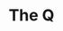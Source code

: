 ---
layout: place
title: The Q
permalink: /massachusetts/boston/the-q.html
stateAbbr: MA
stateName: Massachusetts
cityName: Boston
seo:
  type: restaurant
  links: https://www.thequsa.com/?y_source=1_OTM1MjkzMjgtNzE1LWxvY2F0aW9uLndlYnNpdGU=
place_id: ChIJF9jb7Hd644kRXiZZ_FXCqX4
photos:
  - name: >-
      places/ChIJF9jb7Hd644kRXiZZ_FXCqX4/photos/AeeoHcKrWWu6MKQGohno0HK0-skfTKiPsvhUzhlbB0vvrH6-DnQD0FpVOwPB1bUXOQtzcDhcX9tHBAREX4-vCiovNKtTcTo__mzDAC61V3yXERjRZHZfCjGZuM-ItSoFwd1oGxSu-wVpSotwUrpB63fbjKvXKoNjrByAo-lzBypo-M3Hn1ojoiBaV_632Ro1cUIMWewsU27bQlGilINfYB37wzIViAQEWdnDBcYapyoK2fLilFLkbg4f94RjhSv0GzXNQR0grsRerGMcFJSa6dinpZITYMf-7g5lGtP4sNyZnhSKug
    widthPx: 1500
    heightPx: 1000
    authorAttributions:
      - displayName: The Q
        uri: https://maps.google.com/maps/contrib/115525956018244807453
        photoUri: >-
          https://lh3.googleusercontent.com/a-/ALV-UjUOZP668L_NE-3nMvitxCKPKVwojj4EyTmGb5Z-AjGNy3a9lXiV=s100-p-k-no-mo
    flagContentUri: >-
      https://www.google.com/local/imagery/report/?cb_client=maps_api_places.places_api&image_key=!1e10!2sAF1QipMLFGxjh1QtcBo8Qy6pQ1JerEN3Ewe3Giw_O_W1&hl=en-US
    googleMapsUri: >-
      https://www.google.com/maps/place//data=!3m4!1e2!3m2!1sAF1QipMLFGxjh1QtcBo8Qy6pQ1JerEN3Ewe3Giw_O_W1!2e10!4m2!3m1!1s0x89e37a77ecdbd817:0x7ea9c255fc59265e
  - name: >-
      places/ChIJF9jb7Hd644kRXiZZ_FXCqX4/photos/AeeoHcIl9My99PatxF6KXGYzs6VOmTp6D9qdzxgUMVtlzqQrvpOjOlnhIdqNqmre3DQ5pzjjO_hwVA9ZV2Y-fCORW4oKV7v4kR--nVgP3d8Ze4ykX_zdwiMt6A4lgDB99AfOSzWQN7kq5_gvlRqqhC1xnsVlQS-N3X6PmrbhYa_TYrcrJNn7E_d4F6NsF65aRZpxxxO5kgKpTjcymcMVhyUErrEpwRDGoqcOclcl52qScp9d53ZkobCeWZa7q6584vGdytkiJ15XKuV-Bv08MQeq49TOW-i9PVNorO1hyCOvkESLHw
    widthPx: 755
    heightPx: 510
    authorAttributions:
      - displayName: The Q
        uri: https://maps.google.com/maps/contrib/115525956018244807453
        photoUri: >-
          https://lh3.googleusercontent.com/a-/ALV-UjUOZP668L_NE-3nMvitxCKPKVwojj4EyTmGb5Z-AjGNy3a9lXiV=s100-p-k-no-mo
    flagContentUri: >-
      https://www.google.com/local/imagery/report/?cb_client=maps_api_places.places_api&image_key=!1e10!2sAF1QipMtoWpOYfC5Gq_0-HFHlQLI3ll2_gD3K0U6SpzX&hl=en-US
    googleMapsUri: >-
      https://www.google.com/maps/place//data=!3m4!1e2!3m2!1sAF1QipMtoWpOYfC5Gq_0-HFHlQLI3ll2_gD3K0U6SpzX!2e10!4m2!3m1!1s0x89e37a77ecdbd817:0x7ea9c255fc59265e
  - name: >-
      places/ChIJF9jb7Hd644kRXiZZ_FXCqX4/photos/AeeoHcJvYrdS2kFS67Mn-YDJ35FAaTX8rhhaNWdVD7zoMVU35ZGN7Nh0i3vXOltcNQ8KrVIL2cQ7sd_exitzeRpBn1I85FR-7IGwp24ShfpHsQaQ38mtraMA6jbMcqXW34m8QWv7GgpIYWky9N_KpCaJeSonA3S22UKzS-l2f8iP1SwSQSX9qARB_ZWpLMEUBA1-CYeGwbvehrSFGCV3WbSCzLA_C29mjj_0F9PK5BGnoFthShMTHoyV6itp2t5fh4yBzMRlMbbD0KAbhJzq1Y_ePqL93uJaUhoW3egdbcA9M8f3oPUyQ9ThsqsnbFtajx2qoSWxytXOk72HrH1b0kBDrux2ERdhdw61I7_WI1TcVxv3DK1k6bkwfrA4vh5oMJmMhou9XDOYitlSOcs8gbA6oICYM-vX-eycpyZbdsOxGjLyEg
    widthPx: 3024
    heightPx: 4032
    authorAttributions:
      - displayName: Expert Wildlife Removal
        uri: https://maps.google.com/maps/contrib/113244020868904207589
        photoUri: >-
          https://lh3.googleusercontent.com/a-/ALV-UjUHuKP-31jAq40tKSpZeCtJEC7wM3v0_rWEnoOoFyVaZjpgTnsG=s100-p-k-no-mo
    flagContentUri: >-
      https://www.google.com/local/imagery/report/?cb_client=maps_api_places.places_api&image_key=!1e10!2sCIHM0ogKEICAgMCIjI7QAg&hl=en-US
    googleMapsUri: >-
      https://www.google.com/maps/place//data=!3m4!1e2!3m2!1sCIHM0ogKEICAgMCIjI7QAg!2e10!4m2!3m1!1s0x89e37a77ecdbd817:0x7ea9c255fc59265e
  - name: >-
      places/ChIJF9jb7Hd644kRXiZZ_FXCqX4/photos/AeeoHcJ7Qxq9HKtwavzlhiXfw1FWag00gYNNlga2uz-464yVakhARXW12ZGXHdcTQoHgDqAwWIq-kPE-p3yEVK6MfLp82TbirgLkHansk2CvV19JbG7pyj77meON5tIXZyz4QSKoAHUrlsJ6AE9f_KHXqzh9St1fIPckZKXk-y5sNNOx1AyjwqeufERYYX7lkO1WQ3AWkuT5W7VRrRHmy577eEbUwCQx8P5L-iiHuQdC6DCwx0O7RPWOwMoGkLuqYw0w5Z6yHPl3uB_7x8iLV9nuOPPzlkgSdwszhxmrvNpijgEEJg
    widthPx: 800
    heightPx: 800
    authorAttributions:
      - displayName: The Q
        uri: https://maps.google.com/maps/contrib/115525956018244807453
        photoUri: >-
          https://lh3.googleusercontent.com/a-/ALV-UjUOZP668L_NE-3nMvitxCKPKVwojj4EyTmGb5Z-AjGNy3a9lXiV=s100-p-k-no-mo
    flagContentUri: >-
      https://www.google.com/local/imagery/report/?cb_client=maps_api_places.places_api&image_key=!1e10!2sAF1QipMOu3hoFoukNrGfEvQ1k5YVBfwLS5gIEnkn0TGE&hl=en-US
    googleMapsUri: >-
      https://www.google.com/maps/place//data=!3m4!1e2!3m2!1sAF1QipMOu3hoFoukNrGfEvQ1k5YVBfwLS5gIEnkn0TGE!2e10!4m2!3m1!1s0x89e37a77ecdbd817:0x7ea9c255fc59265e
  - name: >-
      places/ChIJF9jb7Hd644kRXiZZ_FXCqX4/photos/AeeoHcLlezQVgALyfqt7hhRxnOUcuvtwB7XrFI1BblO90I0iyDjdIEhJJesTQjNnFNMsaiiLhfxk8sIWFXSJWvdLXmyggAcBK_Pb4cbUjEDdi5ao-Av4D9irdrvFzD_N9L4-j2HZZlGe3YZjmmaSUPwutzZ2MSrK_gQXhqrP3LEqpk-JyKQLfeR-TUO_Wqk9CP1zYnW4oh2wMAfasDx4vLmZ_4UtrLjSYXMNMK6OeYfo9iR7wapDGJgkMsjoZnDRIG5xLXX871vbVnQO91eD5RMdf8MsEL6XTLyBjaFAbVwfJ4J1FA
    widthPx: 800
    heightPx: 800
    authorAttributions:
      - displayName: The Q
        uri: https://maps.google.com/maps/contrib/115525956018244807453
        photoUri: >-
          https://lh3.googleusercontent.com/a-/ALV-UjUOZP668L_NE-3nMvitxCKPKVwojj4EyTmGb5Z-AjGNy3a9lXiV=s100-p-k-no-mo
    flagContentUri: >-
      https://www.google.com/local/imagery/report/?cb_client=maps_api_places.places_api&image_key=!1e10!2sAF1QipOyJ1-EEYXehHNQGi9E368kWtLotjCDnbIkNmww&hl=en-US
    googleMapsUri: >-
      https://www.google.com/maps/place//data=!3m4!1e2!3m2!1sAF1QipOyJ1-EEYXehHNQGi9E368kWtLotjCDnbIkNmww!2e10!4m2!3m1!1s0x89e37a77ecdbd817:0x7ea9c255fc59265e
  - name: >-
      places/ChIJF9jb7Hd644kRXiZZ_FXCqX4/photos/AeeoHcICUEKLXlsMWOydBEJtSLn7Nkwb-xtxpfq4Pn--JL3aMxMVjNj0opeFFEqp2Vr9KrZn8Zam6L9GHxVxANTEk7dn9nU76dZh3J-TlzXiD--770RLEo7x8iI0re9BslRp1S1p_vqz7gQScmTEuxD7yewiTZzXCGXZnry5ege7RDNmAcbeh0p96OKfq6suHD-LNoDJLy1O30AtN-brjfzw1hQSo4xfmL64VQt72LeJhIoUPFWgFGGfo3leFwJXgg9X9DZQ445_3pm8a7Ur084_Oh4X7DuHyJo0d1CHi6OxeOHHjaHa1pAUUBD_4iV41rh8hItmgcMgKGmOBCNA4doQ9JzB2jJOlhgme5_mcvhpf4T7Lr8J8JTKh87CtEIrArval2H2uLNszQ56QRwUOFnDWX7z6x67XhWLIwBsuGEQ-yB7BOsy
    widthPx: 3024
    heightPx: 4032
    authorAttributions:
      - displayName: Lillian L.
        uri: https://maps.google.com/maps/contrib/111339040611132413760
        photoUri: >-
          https://lh3.googleusercontent.com/a-/ALV-UjUbjwfN8l09CWkFxauqThhD6A7LIlO8V7r3SUqIVbVr4FMMfY0V2Q=s100-p-k-no-mo
    flagContentUri: >-
      https://www.google.com/local/imagery/report/?cb_client=maps_api_places.places_api&image_key=!1e10!2sCIHM0ogKEICAgICXt6bRgwE&hl=en-US
    googleMapsUri: >-
      https://www.google.com/maps/place//data=!3m4!1e2!3m2!1sCIHM0ogKEICAgICXt6bRgwE!2e10!4m2!3m1!1s0x89e37a77ecdbd817:0x7ea9c255fc59265e
  - name: >-
      places/ChIJF9jb7Hd644kRXiZZ_FXCqX4/photos/AeeoHcIMvRcwkVEOnlgmCumL7Ufc2nKl9q9U8eEF0RYWG1RyuQ1iLwY93aU0-NLZeairPlGtjc7_Yb5Anw6A1cjjHppdLVui6UwaPgqqJtZ9GvrSzDcKWKl37Fv9IWGW8sHv72vjSNF2eFL5sBFSFe2y54QCLheitIgFC0-PorCnlKoxRI2ltM6wfN6ootHKu4tq0hUJaEy0Lj5OKTTdpGldaWKsLfODFafN96wNVvX4kGE4Ub-TzYgJ71wOHEUX0O4Xo9k1-FEk-FTpJ8n0fREZRQOhtIArTUSE1pHI-Kbtc2X-rzJVusV6ak59A_2mUZMROEP6PtCjjdHSbioUbHYg83d_CbKUvT0U-OgUSaxLy53O9_InC44bFUVm1xcXeKNyJcn_x1ERa8p3uAIslCh-Dmm0gVfSem7fRuXiicikOo9mWsE
    widthPx: 3024
    heightPx: 4032
    authorAttributions:
      - displayName: Pack Katisomsakul
        uri: https://maps.google.com/maps/contrib/105198936559294126437
        photoUri: >-
          https://lh3.googleusercontent.com/a-/ALV-UjWU-EJZOo_p1mlQWH4-s7kD0FFjqwTKAb-lEdQHK46O5OtsTRcVTw=s100-p-k-no-mo
    flagContentUri: >-
      https://www.google.com/local/imagery/report/?cb_client=maps_api_places.places_api&image_key=!1e10!2sCIHM0ogKEICAgICrrbiguwE&hl=en-US
    googleMapsUri: >-
      https://www.google.com/maps/place//data=!3m4!1e2!3m2!1sCIHM0ogKEICAgICrrbiguwE!2e10!4m2!3m1!1s0x89e37a77ecdbd817:0x7ea9c255fc59265e
  - name: >-
      places/ChIJF9jb7Hd644kRXiZZ_FXCqX4/photos/AeeoHcJVqhXbGELPP1EO-KbrtigdvMzVf0PnHKDgwxka9j2VlkysM0KVWqyKxAKtwtwq0OvZPQorJMCUTS5SDs8-zwsoYga87witsycA23bb2uXW38CZF1HBLYZuj5wNivHnZUrXfrt25DNaA4hmHogLDyFD4Jmqb1UtcKCqszirrx3cwbnHjqgEkycy73E6jfZeMXa_tWOwL8WnxelYFmr9nyHNtwmdY9WE3hjU5RZAvOcQbmF_yDY_21bopwpv3n4R2mQYimp6rDomGXVftE9USlmTy8lOaTPfE1cFPsJ3MdPpeElGsqT1cPIOPamcf96tWsFqs6vGh8dUcbIkD_gZDPq0dQzdFxyli6fampesmCn_3C0ELC4XxDOtYSwLPYRQ80qoW8kqrWAb6hvOfBwB9Lmoc-bkwTF_TsTx1-Kbdo4MPwRu
    widthPx: 4032
    heightPx: 3024
    authorAttributions:
      - displayName: Botagoz
        uri: https://maps.google.com/maps/contrib/104762930955320060079
        photoUri: >-
          https://lh3.googleusercontent.com/a/ACg8ocL-TJWw5oTDb-r5K-SMeb3I-c-og93NGdqaNdnUWCI_G_Zh=s100-p-k-no-mo
    flagContentUri: >-
      https://www.google.com/local/imagery/report/?cb_client=maps_api_places.places_api&image_key=!1e10!2sCIHM0ogKEICAgIDRtoya5wE&hl=en-US
    googleMapsUri: >-
      https://www.google.com/maps/place//data=!3m4!1e2!3m2!1sCIHM0ogKEICAgIDRtoya5wE!2e10!4m2!3m1!1s0x89e37a77ecdbd817:0x7ea9c255fc59265e
  - name: >-
      places/ChIJF9jb7Hd644kRXiZZ_FXCqX4/photos/AeeoHcJ6DUbXqVu62AhHi3oQxxYOlfjZkD5DLxtyLPoqhQWCDXvaO9i4sVYeVIWK43mTUmXhyjxTON8V7zv7iA7wcsT5wFuepgPv9SNIvpz0w_f5yO1tNpdKY0_MYalA_IRHOx6mH-wiU6A-OOOy42zP3SFcZ3QypSeqZ7FucgRPN-jIJ2VxNPkNRnSPbHqXxP8kAKrmfR9o5_I_kvlLSoL7EplzC67SVy0u1MQGRzrHPaZTFNQtEhogt7ZIaxb8E0kJqpFinfmHE4aZrw2R18LjJVaDVONAf3_8ROWh9bNdkvWs9g
    widthPx: 800
    heightPx: 800
    authorAttributions:
      - displayName: The Q
        uri: https://maps.google.com/maps/contrib/115525956018244807453
        photoUri: >-
          https://lh3.googleusercontent.com/a-/ALV-UjUOZP668L_NE-3nMvitxCKPKVwojj4EyTmGb5Z-AjGNy3a9lXiV=s100-p-k-no-mo
    flagContentUri: >-
      https://www.google.com/local/imagery/report/?cb_client=maps_api_places.places_api&image_key=!1e10!2sAF1QipNKNzeottPv9okjPdD9dgqeD55oMSVZvHOw9QHz&hl=en-US
    googleMapsUri: >-
      https://www.google.com/maps/place//data=!3m4!1e2!3m2!1sAF1QipNKNzeottPv9okjPdD9dgqeD55oMSVZvHOw9QHz!2e10!4m2!3m1!1s0x89e37a77ecdbd817:0x7ea9c255fc59265e
  - name: >-
      places/ChIJF9jb7Hd644kRXiZZ_FXCqX4/photos/AeeoHcI6BXM5Ct7HqSykWTysND-iPub4VnYzWD4058reSHizbNhyYgH3IsHF6K6iFdqli2QBoQgIbN8Ni23iKTgpaZxJAUS7vCFFjWzXHCe4GVaTm-PwaXoBXNw3q80TrLoNInBA5jS1cZlobBIGLmRQe74MSbL419TTz3yH2teDAaoz1vHrxjDsQ36MacTRjCCGAp3YqtYR0FGmEzJ7gcqSN0dHCfb7k9e2gG78vrWltnfKhtKscqQTnL4pGFNcEkAQKHmNL6txjpPwUkScdM_AEAmkHhpgSqoElsQQsOd1oWDGhEyhf90iAL8gdChPfNJYP9xrPFDKEBhESoB5GOu0-x4XdQX_tVKMc9aE1XxZkns-cFzvLmSpV-Zkm9DRjusE1zpwupbpKAJkJ9bCsjVWOzx1AL-KxV1i4ormNvUU30kgTQ
    widthPx: 3024
    heightPx: 4032
    authorAttributions:
      - displayName: Prescillia Ignoti
        uri: https://maps.google.com/maps/contrib/118071694567817297862
        photoUri: >-
          https://lh3.googleusercontent.com/a-/ALV-UjVBsmHAP6xdbLtXT4YFD96iF1sVqLv-2Qftx4PR5V83K2P2yjFT=s100-p-k-no-mo
    flagContentUri: >-
      https://www.google.com/local/imagery/report/?cb_client=maps_api_places.places_api&image_key=!1e10!2sCIHM0ogKEICAgID3zeqXSg&hl=en-US
    googleMapsUri: >-
      https://www.google.com/maps/place//data=!3m4!1e2!3m2!1sCIHM0ogKEICAgID3zeqXSg!2e10!4m2!3m1!1s0x89e37a77ecdbd817:0x7ea9c255fc59265e
address: 660 Washington St, Boston, MA 02111, USA
street: 660 Washington St
city: Boston
state: MA
zip: '02111'
country: USA
neighborhood: Chinatown
latitude: '42.351707'
longitude: '-71.062609'
accessibility_options:
  wheelchairAccessibleParking: true
  wheelchairAccessibleEntrance: true
  wheelchairAccessibleRestroom: true
  wheelchairAccessibleSeating: true
business_status: OPERATIONAL
name: The Q
google_maps_links:
  directionsUri: >-
    https://www.google.com/maps/dir//''/data=!4m7!4m6!1m1!4e2!1m2!1m1!1s0x89e37a77ecdbd817:0x7ea9c255fc59265e!3e0
  placeUri: https://maps.google.com/?cid=9127039794404730462
  writeAReviewUri: >-
    https://www.google.com/maps/place//data=!4m3!3m2!1s0x89e37a77ecdbd817:0x7ea9c255fc59265e!12e1
  reviewsUri: >-
    https://www.google.com/maps/place//data=!4m4!3m3!1s0x89e37a77ecdbd817:0x7ea9c255fc59265e!9m1!1b1
  photosUri: >-
    https://www.google.com/maps/place//data=!4m3!3m2!1s0x89e37a77ecdbd817:0x7ea9c255fc59265e!10e5
primary_type: Chinese Restaurant
opening_hours:
  regular: null
  current: null
secondary_opening_hours:
  regular:
    weekdayDescriptions: null
    type: null
  current:
    weekdayDescriptions: null
    type: null
phone: (857) 350-3968
price_level: PRICE_LEVEL_MODERATE
price_range: $30 &ndash; $50
rating: '4.6'
rating_count: 0
website: https://www.thequsa.com/?y_source=1_OTM1MjkzMjgtNzE1LWxvY2F0aW9uLndlYnNpdGU=
description: >-
  Discover The Q in Boston, MA$$$The Q in Boston, MA, stands out as a casual
  eatery blending Asian fusion flavors, offering a welcoming spot for enjoying
  hot pot and fresh sushi options. This lively venue features an airy atmosphere
  with thoughtful touches like accessible seating and parking, making it easy
  for everyone to savor a meal in Chinatown's vibrant neighborhood. Diners can
  explore a menu that highlights flavorful dishes, from steaming hot pots to
  well-prepared sushi rolls, all served in a modern, relaxed setting that
  encourages lingering over drinks. The restaurant's commitment to variety
  ensures options for different tastes, including vegetarian choices, while its
  moderate pricing adds to the appeal for those seeking top-rated Asian dining
  experiences nearby.
generative_summary: >-
  Discover The Q in Boston, MA$$$The Q in Boston, MA, stands out as a casual
  eatery blending Asian fusion flavors, offering a welcoming spot for enjoying
  hot pot and fresh sushi options. This lively venue features an airy atmosphere
  with thoughtful touches like accessible seating and parking, making it easy
  for everyone to savor a meal in Chinatown's vibrant neighborhood. Diners can
  explore a menu that highlights flavorful dishes, from steaming hot pots to
  well-prepared sushi rolls, all served in a modern, relaxed setting that
  encourages lingering over drinks. The restaurant's commitment to variety
  ensures options for different tastes, including vegetarian choices, while its
  moderate pricing adds to the appeal for those seeking top-rated Asian dining
  experiences nearby.
generative_disclosure: Summarized by AI using the Grok-3-Mini model.
reviews:
  - name: >-
      places/ChIJF9jb7Hd644kRXiZZ_FXCqX4/reviews/ChZDSUhNMG9nS0VJQ0FnSURfcTc3OEVnEAE
    relativePublishTimeDescription: 2 months ago
    rating: 5
    text:
      text: >-
        This hidden gem serves up some of the most mouthwatering dumplings I’ve
        ever had! From the moment you step in, the ambiance is cozy and
        inviting, making it the perfect spot for a casual meal or a night out.


        The dumplings are the star of the show here. Whether you go for the
        steamed or pan-fried, they’re always packed with flavor and perfectly
        cooked. The pork and chive dumplings are an absolute must-try, with a
        delicate, tender wrapper and a savory filling that bursts with every
        bite. The spice level is just right, too—enough to add a little kick but
        not overpower the dish.


        Service is always friendly and attentive, and the dishes come out
        quickly without sacrificing quality. It’s clear that this place truly
        cares about both the food and the experience.


        If you’re in the South End and craving some delicious Chinese food with
        top-tier dumplings, this place should be at the top of your list! Highly
        recommend!
      languageCode: en
    originalText:
      text: >-
        This hidden gem serves up some of the most mouthwatering dumplings I’ve
        ever had! From the moment you step in, the ambiance is cozy and
        inviting, making it the perfect spot for a casual meal or a night out.


        The dumplings are the star of the show here. Whether you go for the
        steamed or pan-fried, they’re always packed with flavor and perfectly
        cooked. The pork and chive dumplings are an absolute must-try, with a
        delicate, tender wrapper and a savory filling that bursts with every
        bite. The spice level is just right, too—enough to add a little kick but
        not overpower the dish.


        Service is always friendly and attentive, and the dishes come out
        quickly without sacrificing quality. It’s clear that this place truly
        cares about both the food and the experience.


        If you’re in the South End and craving some delicious Chinese food with
        top-tier dumplings, this place should be at the top of your list! Highly
        recommend!
      languageCode: en
    authorAttribution:
      displayName: Uchizi Phakati
      uri: https://www.google.com/maps/contrib/108456792769501389940/reviews
      photoUri: >-
        https://lh3.googleusercontent.com/a-/ALV-UjV9bSDCOSlH4RHjdY3ygqmujiV9cJkvQ5aJe2fojGGunhAqHgUlXg=s128-c0x00000000-cc-rp-mo-ba6
    publishTime: '2025-01-27T06:02:33.057042Z'
    flagContentUri: >-
      https://www.google.com/local/review/rap/report?postId=ChZDSUhNMG9nS0VJQ0FnSURfcTc3OEVnEAE&d=17924085&t=1
    googleMapsUri: >-
      https://www.google.com/maps/reviews/data=!4m6!14m5!1m4!2m3!1sChZDSUhNMG9nS0VJQ0FnSURfcTc3OEVnEAE!2m1!1s0x89e37a77ecdbd817:0x7ea9c255fc59265e
  - name: >-
      places/ChIJF9jb7Hd644kRXiZZ_FXCqX4/reviews/ChdDSUhNMG9nS0VJQ0FnTUNBaWRTZmdnRRAB
    relativePublishTimeDescription: 2 months ago
    rating: 5
    text:
      text: >-
        This place is amazing! Me and my family go here for birthdays and
        whenever we get the chance! The food is perfect and is the best hot pot
        experience I’ve had! The atmosphere and service is where this place
        shines! There are cool little water stone things everywhere and it looks
        so cool! The fish and just overall atmosphere is great. The service, oh,
        the service is incredible! We came here our second time and got Johnny
        as our server. And he was so nice, never rushing and open to any
        questions, and about a year later we come back and he remembers who I
        am. Simply amazing. He even took time out of his day to come talk to me
        and ask if I thought that my favorite football team, the chiefs, would
        threepeat. Thankyou Q for a family tradition!
      languageCode: en
    originalText:
      text: >-
        This place is amazing! Me and my family go here for birthdays and
        whenever we get the chance! The food is perfect and is the best hot pot
        experience I’ve had! The atmosphere and service is where this place
        shines! There are cool little water stone things everywhere and it looks
        so cool! The fish and just overall atmosphere is great. The service, oh,
        the service is incredible! We came here our second time and got Johnny
        as our server. And he was so nice, never rushing and open to any
        questions, and about a year later we come back and he remembers who I
        am. Simply amazing. He even took time out of his day to come talk to me
        and ask if I thought that my favorite football team, the chiefs, would
        threepeat. Thankyou Q for a family tradition!
      languageCode: en
    authorAttribution:
      displayName: Ja Morant
      uri: https://www.google.com/maps/contrib/104541783748738895392/reviews
      photoUri: >-
        https://lh3.googleusercontent.com/a-/ALV-UjVnDtGyQZkplFmIRnG3oegeEKOsf-kYvMhGTtmEEve-gSIO_NA=s128-c0x00000000-cc-rp-mo
    publishTime: '2025-02-01T23:08:01.255962Z'
    flagContentUri: >-
      https://www.google.com/local/review/rap/report?postId=ChdDSUhNMG9nS0VJQ0FnTUNBaWRTZmdnRRAB&d=17924085&t=1
    googleMapsUri: >-
      https://www.google.com/maps/reviews/data=!4m6!14m5!1m4!2m3!1sChdDSUhNMG9nS0VJQ0FnTUNBaWRTZmdnRRAB!2m1!1s0x89e37a77ecdbd817:0x7ea9c255fc59265e
  - name: >-
      places/ChIJF9jb7Hd644kRXiZZ_FXCqX4/reviews/ChdDSUhNMG9nS0VJQ0FnTUN3MmItWGpnRRAB
    relativePublishTimeDescription: 3 weeks ago
    rating: 5
    text:
      text: >-
        Great spot in Chinatown.


        Lots of veggie hot pot options and it's perfect for a cold Boston
        Winter.


        The space is big and the servers do a great job of explaining the
        experience if it's your first time.


        The mai tais are great and STRONG..
      languageCode: en
    originalText:
      text: >-
        Great spot in Chinatown.


        Lots of veggie hot pot options and it's perfect for a cold Boston
        Winter.


        The space is big and the servers do a great job of explaining the
        experience if it's your first time.


        The mai tais are great and STRONG..
      languageCode: en
    authorAttribution:
      displayName: Raj Sheth
      uri: https://www.google.com/maps/contrib/101739509322636636347/reviews
      photoUri: >-
        https://lh3.googleusercontent.com/a-/ALV-UjVlrBPpKM18Nja3KZ9i2Oki3j8odRSAPGpFg-5v1MwGVKXny52SfA=s128-c0x00000000-cc-rp-mo-ba6
    publishTime: '2025-03-19T21:43:17.379356Z'
    flagContentUri: >-
      https://www.google.com/local/review/rap/report?postId=ChdDSUhNMG9nS0VJQ0FnTUN3MmItWGpnRRAB&d=17924085&t=1
    googleMapsUri: >-
      https://www.google.com/maps/reviews/data=!4m6!14m5!1m4!2m3!1sChdDSUhNMG9nS0VJQ0FnTUN3MmItWGpnRRAB!2m1!1s0x89e37a77ecdbd817:0x7ea9c255fc59265e
  - name: >-
      places/ChIJF9jb7Hd644kRXiZZ_FXCqX4/reviews/ChdDSUhNMG9nS0VJQ0FnSURuN09EV3VBRRAB
    relativePublishTimeDescription: 6 months ago
    rating: 5
    text:
      text: >-
        We had a terrific experience here our server Johnny was the best. The
        food was absolutely amazing very flavorful and light but filling. There
        were so many options on the menu, so hard to choose but every dish left
        us wanting more! Loved it here and we will definitely be back!
      languageCode: en
    originalText:
      text: >-
        We had a terrific experience here our server Johnny was the best. The
        food was absolutely amazing very flavorful and light but filling. There
        were so many options on the menu, so hard to choose but every dish left
        us wanting more! Loved it here and we will definitely be back!
      languageCode: en
    authorAttribution:
      displayName: Briana D
      uri: https://www.google.com/maps/contrib/109265881426046931475/reviews
      photoUri: >-
        https://lh3.googleusercontent.com/a-/ALV-UjV6O4ilepRwPG6gTSJbRV8s1X7lbYA1MPiS2lmYhQGJ2NqW8Xw=s128-c0x00000000-cc-rp-mo
    publishTime: '2024-10-03T23:33:05.922808Z'
    flagContentUri: >-
      https://www.google.com/local/review/rap/report?postId=ChdDSUhNMG9nS0VJQ0FnSURuN09EV3VBRRAB&d=17924085&t=1
    googleMapsUri: >-
      https://www.google.com/maps/reviews/data=!4m6!14m5!1m4!2m3!1sChdDSUhNMG9nS0VJQ0FnSURuN09EV3VBRRAB!2m1!1s0x89e37a77ecdbd817:0x7ea9c255fc59265e
  - name: >-
      places/ChIJF9jb7Hd644kRXiZZ_FXCqX4/reviews/ChZDSUhNMG9nS0VJQ0FnSURYOF9tLUNnEAE
    relativePublishTimeDescription: 5 months ago
    rating: 5
    text:
      text: >-
        Broth was delicious. Definitely get the mushroom platter. We also had
        beef and pork. The pan fried potstickers were also tasty. Our waiter was
        great, too. Overall, what a fun experience! We went for a friends
        birthday and they brought out an awesome chocolate cake and a really
        cool “candle”!
      languageCode: en
    originalText:
      text: >-
        Broth was delicious. Definitely get the mushroom platter. We also had
        beef and pork. The pan fried potstickers were also tasty. Our waiter was
        great, too. Overall, what a fun experience! We went for a friends
        birthday and they brought out an awesome chocolate cake and a really
        cool “candle”!
      languageCode: en
    authorAttribution:
      displayName: Mireya Ortiz
      uri: https://www.google.com/maps/contrib/115747225701610018506/reviews
      photoUri: >-
        https://lh3.googleusercontent.com/a-/ALV-UjX9oCZ7Q3jLsSOFcoIAMUUn-LSYWyok80xD3m5Qf_sok-PK3uxG=s128-c0x00000000-cc-rp-mo-ba2
    publishTime: '2024-10-31T01:36:57.306323Z'
    flagContentUri: >-
      https://www.google.com/local/review/rap/report?postId=ChZDSUhNMG9nS0VJQ0FnSURYOF9tLUNnEAE&d=17924085&t=1
    googleMapsUri: >-
      https://www.google.com/maps/reviews/data=!4m6!14m5!1m4!2m3!1sChZDSUhNMG9nS0VJQ0FnSURYOF9tLUNnEAE!2m1!1s0x89e37a77ecdbd817:0x7ea9c255fc59265e
review_summary: >-
  What Visitors Are Raving About$$$Folks heading to this spot often highlight
  the tasty hot pot and sushi as standout features, praising the flavorful
  broths and fresh ingredients that make for a satisfying meal on a chilly day.
  Many appreciate the welcoming vibe and quick, friendly service that keeps
  things running smoothly without any fuss. Reviewers frequently mention the fun
  atmosphere and strong drinks like Mai Tais, which add an extra layer of
  enjoyment to group outings or casual visits. Overall, it's clear that the
  combination of delicious food and attentive staff creates a memorable
  experience, drawing in those looking for reliable Asian eateries in the area.
  If you're on the hunt for great sushi places near you, this location seems to
  hit the mark with its consistent positive feedback.
review_disclosure: Summarized by AI using the Grok-3-Mini model.
parking_options:
  paidParkingLot: true
  paidStreetParking: true
  valetParking: false
  paidGarageParking: true
payment_options:
  acceptsCreditCards: true
  acceptsDebitCards: true
  acceptsCashOnly: false
  acceptsNfc: true
allow_dogs: null
curbside_pickup: false
delivery: true
dine_in: true
good_for_children: true
good_for_groups: true
good_for_sports: false
live_music: false
menu_for_children: false
outdoor_seating: false
reservable: true
restroom: true
serves_beer: true
serves_breakfast: false
serves_brunch: false
serves_cocktails: true
serves_coffee: true
serves_dinner: true
serves_dessert: true
serves_lunch: true
serves_vegetarian_food: true
serves_wine: true
takeout: true
update_category: pro
places_description: >-
  Mongolian hot pots share a menu of sushi & Chinese dishes at this hip airy
  eatery & lounge.

---